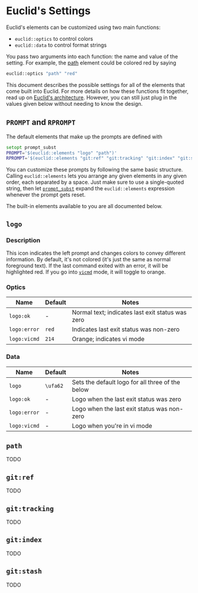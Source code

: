 # Euclid's Settings

Euclid's elements can be customized using two main functions:
* `euclid::optics` to control colors
* `euclid::data` to control format strings

You pass two arguments into each function: the name and value of the setting. For example, the [path](../elements/path) element could be colored red by saying

```zsh
euclid::optics "path" "red"
```

This document describes the possible settings for all of the elements that come built into Euclid. For more details on how these functions fit together, read up on [Euclid's architecture](architecture.md). However, you can still just plug in the values given below without needing to know the design.

## `PROMPT` and `RPROMPT`

The default elements that make up the prompts are defined with

```zsh
setopt prompt_subst
PROMPT='$(euclid::elements "logo" "path")'
RPROMPT='$(euclid::elements "git:ref" "git:tracking" "git:index" "git:stash")'
```

You can customize these prompts by following the same basic structure. Calling `euclid::elements` lets you arrange any given elements in any given order, each separated by a space. Just make sure to use a single-quoted string, then let [`prompt_subst`](http://zsh.sourceforge.net/Doc/Release/Options.html#Prompting) expand the `euclid::elements` expression whenever the prompt gets reset.

The built-in elements available to you are all documented below.

## `logo`

### Description

This icon indicates the left prompt and changes colors to convey different information. By default, it's not colored (it's just the same as normal foreground text). If the last command exited with an error, it will be highlighted red. If you go into [`vicmd`](http://zsh.sourceforge.net/Doc/Release/Zsh-Line-Editor.html#Keymaps) mode, it will toggle to orange.

### Optics

| Name           | Default | Notes                                            |
|----------------|---------|--------------------------------------------------|
| `logo:ok`      | -       | Normal text; indicates last exit status was zero |
| `logo:error`   | `red`   | Indicates last exit status was non-zero          |
| `logo:vicmd`   | `214`   | Orange; indicates vi mode                        |

### Data

| Name           | Default  | Notes                                            |
|----------------|----------|--------------------------------------------------|
| `logo`         | `\ufa62` | Sets the default logo for all three of the below |
| `logo:ok`      | -        | Logo when the last exit status was zero          |
| `logo:error`   | -        | Logo when the last exit status was non-zero      |
| `logo:vicmd`   | -        | Logo when you're in vi mode                      |

## `path`

TODO

## `git:ref`

TODO

## `git:tracking`

TODO

## `git:index`

TODO

## `git:stash`

TODO

